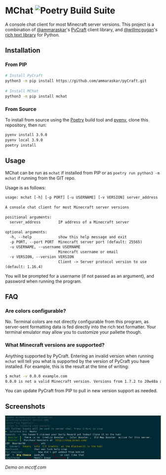 # MChat ![Poetry Build Suite](https://github.com/Ewpratten/mchat/workflows/Poetry%20Build%20Suite/badge.svg)

A console chat client for most Minecraft server versions. This project is a combination of [@ammaraskar](https://github.com/ammaraskar)'s [PyCraft](https://github.com/ammaraskar/pyCraft) client library, and [@willmcgugan](https://github.com/willmcgugan)'s [rich text library](https://github.com/willmcgugan/rich) for Python.

## Installation

### From PIP

```sh
# Install PyCraft
python3 -m pip install https://github.com/ammaraskar/pyCraft.git

# Install MChat
python3 -m pip install mchat
```

### From Source

To install from source using the [Poetry](https://python-poetry.org/) build tool and [pyenv](https://github.com/pyenv/pyenv), clone this repository, then run:

```sh
pyenv install 3.9.0
pyenv local 3.9.0
poetry install
```

## Usage

MChat can be run as `mchat` if installed from PIP or as `poetry run python3 -m mchat` if running from the GIT repo.

Usage is as follows:

```text
usage: mchat [-h] [-p PORT] [-u USERNAME] [-v VERSION] server_address

A console chat client for most Minecraft server versions

positional arguments:
  server_address        IP address of a Minecraft server

optional arguments:
  -h, --help            show this help message and exit
  -p PORT, --port PORT  Minecraft server port (default: 25565)
  -u USERNAME, --username USERNAME
                        Minecraft username or email
  -v VERSION, --version VERSION
                        Client -> Server protocol version to use (default: 1.16.4)
```

You will be prompted for a username (if not passed as an argument), and password when running the program.

## FAQ

### Are colors configurable?

No. Terminal colors are not directly configurable from this program, as server-sent formatting data is fed directly into the rich text formatter. Your terminal emulator may allow you to customize your pallette though.

### What Minecraft versions are supported?

Anything supported by PyCraft. Entering an invalid version when running `mchat` will tell you what is supported by the version of PyCraft you have installed. For example, this is the result at the time of writing:

```sh
$ mchat -v 0.0.0 example.com
0.0.0 is not a valid Minecraft version. Versions from 1.7.2 to 20w48a are allowed.
```

You can update PyCraft from PIP to pull in new version support as needed.

## Screenshots

![Demo on mcctf.com](./demo.png)

*Demo on mcctf.com*
